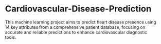 # Cardiovascular-Disease-Prediction
This machine learning project aims to predict heart disease presence using 14 key attributes from a comprehensive patient database, focusing on accurate and reliable predictions to enhance cardiovascular diagnostic tools.
